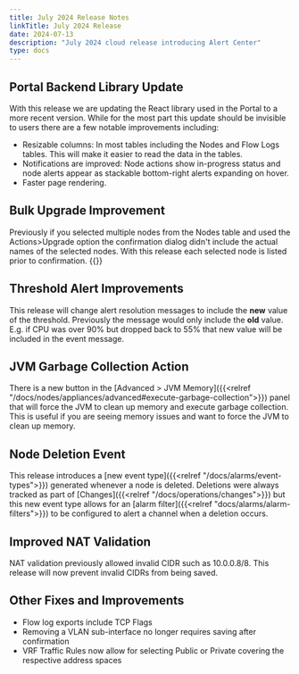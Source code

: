 ```yaml
---
title: July 2024 Release Notes
linkTitle: July 2024 Release
date: 2024-07-13
description: "July 2024 cloud release introducing Alert Center"
type: docs
---
```


## Portal Backend Library Update
With this release we are updating the React library used in the Portal to a more recent version. While for the most part this update should be invisible to users there are a few notable improvements including:
- Resizable columns: In most tables including the Nodes and Flow Logs tables. This will make it easier to read the data in the tables.
- Notifications are improved: Node actions show in-progress status and node alerts appear as stackable bottom-right alerts expanding on hover.
- Faster page rendering.

## Bulk Upgrade Improvement
Previously if you selected multiple nodes from the Nodes table and used the Actions>Upgrade option the confirmation dialog didn't include the actual names of the selected nodes. With this release each selected node is listed prior to confirmation. 
{{<tgimg src="bulk-upgrade-confirm.png" width="50%" caption="List of nodes to be upgraded">}}

## Threshold Alert Improvements
This release will change alert resolution messages to include the **new** value of the threshold. Previously the message would only include the **old** value. E.g. if CPU was over 90% but dropped back to 55% that new value will be included in the event message.

## JVM Garbage Collection Action
There is a new button in the [Advanced > JVM Memory]({{<relref "/docs/nodes/appliances/advanced#execute-garbage-collection">}}) panel that will force the JVM to clean up memory and execute garbage collection. This is useful if you are seeing memory issues and want to force the JVM to clean up memory.

## Node Deletion Event
This release introduces a [new event type]({{<relref "/docs/alarms/event-types">}}) generated whenever a node is deleted. Deletions were always tracked as part of [Changes]({{<relref "/docs/operations/changes">}}) but this new event type allows for an [alarm filter]({{<relref "docs/alarms/alarm-filters">}}) to be configured to alert a channel when a deletion occurs.

## Improved NAT Validation
NAT validation previously allowed invalid CIDR such as 10.0.0.8/8. This release will now prevent invalid CIDRs from being saved.


## Other Fixes and Improvements
- Flow log exports include TCP Flags
- Removing a VLAN sub-interface no longer requires saving after confirmation
- VRF Traffic Rules now allow for selecting Public or Private covering the respective address spaces
